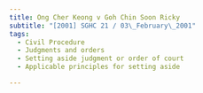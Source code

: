 ```yaml
---
title: Ong Cher Keong v Goh Chin Soon Ricky 
subtitle: "[2001] SGHC 21 / 03\_February\_2001"
tags:
  - Civil Procedure
  - Judgments and orders
  - Setting aside judgment or order of court
  - Applicable principles for setting aside

---
```


